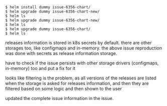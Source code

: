 ```
$ helm install dummy issue-6356-chart/
$ helm upgrade dummy issue-6356-chart-new/
$ helm ls
$ helm upgrade dummy issue-6356-chart-new/
$ helm ls
$ helm upgrade dummy issue-6356-chart/
$ helm ls
```

releases information is stored in k8s secrets by default. there are other storages too, like configmaps and in-memory.
the above issue reproduction was done with secrets as release information storage.

have to check if the issue persists with other storage drivers (configmaps, in-memory) too and put a fix for it

looks like filtering is the problem, as all versions of the releases are listed when the storage is asked for releases information,
and then they are filtered based on some logic and then shown to the user

updated the complete issue information in the issue.